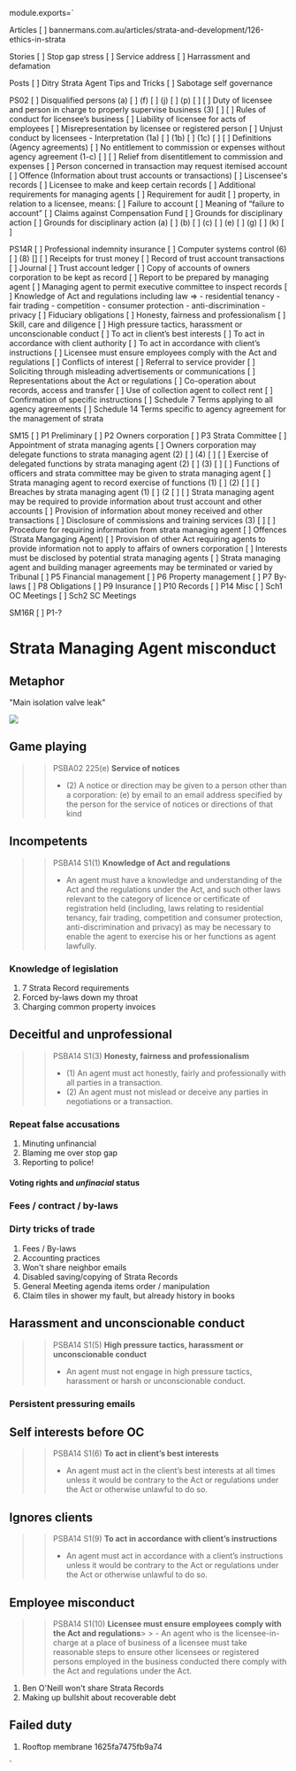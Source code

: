 module.exports=`

Articles
[ ] bannermans.com.au/articles/strata-and-development/126-ethics-in-strata

Stories
[ ] Stop gap stress
[ ] Service address
[ ] Harrassment and defamation

Posts
[ ] Ditry Strata Agent Tips and Tricks
[ ] Sabotage self governance

PS02
[ ] Disqualified persons (a) [ ] (f) [ ] (j) [ ] (p) [ ]
[ ] Duty of licensee and person in charge to properly supervise business (3) [ ]
[ ] Rules of conduct for licensee’s business
[ ] Liability of licensee for acts of employees
[ ] Misrepresentation by licensee or registered person
[ ] Unjust conduct by licensees - Interpretation (1a) [ ] (1b) [ ] (1c) [ ]
[ ] Definitions (Agency agreements)
[ ] No entitlement to commission or expenses without agency agreement (1-c) [ ]
[ ] Relief from disentitlement to commission and expenses
[ ] Person concerned in transaction may request itemised account
[ ] Offence (Information about trust accounts or transactions)
[ ] Liscensee's records
[ ] Licensee to make and keep certain records
[ ] Additional requirements for managing agents
[ ] Requirement for audit
[ ] property, in relation to a licensee, means:
[ ] Failure to account
[ ] Meaning of “failure to account”
[ ] Claims against Compensation Fund
[ ] Grounds for disciplinary action
[ ] Grounds for disciplinary action (a) [ ] (b) [ ] (c) [ ] (e) [ ] (g) [ ] (k) [ ]

PS14R
[ ] Professional indemnity insurance
[ ] Computer systems control (6) [ ] (8) []
[ ] Receipts for trust money
[ ] Record of trust account transactions
[ ] Journal
[ ] Trust account ledger
[ ] Copy of accounts of owners corporation to be kept as record
[ ] Report to be prepared by managing agent
[ ] Managing agent to permit executive committee to inspect records
[ ] Knowledge of Act and regulations
    including law =>
    - residential tenancy
    - fair trading
    - competition
    - consumer protection
    - anti-discrimination
    - privacy
[ ] Fiduciary obligations
[ ] Honesty, fairness and professionalism
[ ] Skill, care and diligence
[ ] High pressure tactics, harassment or unconscionable conduct
[ ] To act in client’s best interests
[ ] To act in accordance with client authority
[ ] To act in accordance with client’s instructions
[ ] Licensee must ensure employees comply with the Act and regulations
[ ] Conflicts of interest
[ ] Referral to service provider
[ ] Soliciting through misleading advertisements or communications
[ ] Representations about the Act or regulations
[ ] Co-operation about records, access and transfer
[ ] Use of collection agent to collect rent
[ ] Confirmation of specific instructions
[ ] Schedule 7 Terms applying to all agency agreements
[ ] Schedule 14 Terms specific to agency agreement for the management of strata

SM15
[ ] P1 Preliminary
[ ] P2 Owners corporation
[ ] P3 Strata Committee
[ ] Appointment of strata managing agents
[ ] Owners corporation may delegate functions to strata managing agent (2) [ ] (4) [ ]
[ ] Exercise of delegated functions by strata managing agent (2) [ ] (3) [ ]
[ ] Functions of officers and strata committee may be given to strata managing agent
[ ] Strata managing agent to record exercise of functions (1) [ ] (2) [ ]
[ ] Breaches by strata managing agent (1) [ ] (2  [ ]
[ ] Strata managing agent may be required to provide information about trust account and other accounts
[ ] Provision of information about money received and other transactions
[ ] Disclosure of commissions and training services (3)  [ ]
[ ] Procedure for requiring information from strata managing agent
[ ] Offences (Strata Mangaging Agent)
[ ] Provision of other Act requiring agents to provide information not to apply to affairs of owners corporation
[ ] Interests must be disclosed by potential strata managing agents
[ ] Strata managing agent and building manager agreements may be terminated or varied by Tribunal
[ ] P5 Financial management
[ ] P6 Property management
[ ] P7 By-laws
[ ] P8 Obligations
[ ] P9 Insurance
[ ] P10 Records
[ ] P14 Misc
[ ] Sch1 OC Meetings
[ ] Sch2 SC Meetings

SM16R
[ ] P1-?









# Strata Managing Agent misconduct

<!-- "1626fdd335564b31"
Our tenant in unit 2 has emailed that they arrived home last night to find water surcharching out of the bathroom floor waste to the hallway and lounge room and then to bedroom.

The tenant called your three strata plumbers 3 times each and no-one answered their phones or called the tenants back.

The tenants therefore called our emergency plumber who attended the site from 1.00 am to 3.00 am and jet blasted the blocked sewer stack and rectified the issue. -->

## Metaphor

"Main isolation valve leak"

[![](/jk/lot36/2017-05-11-IMG_5403.jpg)](#)
<!-- [![](/jk/lot36/2017-05-11-IMG_5404.jpg)](#)
[![](/jk/lot36/2017-05-11-IMG_5409.jpg)](#)
[![](/jk/lot36/2017-05-12-IMG_5415.jpg)](#) -->


## Game playing

> > PSBA02 225(e) **Service of notices**
> > - (2)  A notice or direction may be given to a person other than a corporation:
(e)  by email to an email address specified by the person for the service of notices or directions of that kind

## Incompetents

> > PSBA14 S1(1) **Knowledge of Act and regulations**
> > - An agent must have a knowledge and understanding of the Act and the regulations under the Act, and such other laws relevant to the category of licence or certificate of registration held (including, laws relating to residential tenancy, fair trading, competition and consumer protection, anti-discrimination and privacy) as may be necessary to enable the agent to exercise his or her functions as agent lawfully.


### Knowledge of legislation

1. 7 Strata Record requirements
2. Forced by-laws down my throat
3. Charging common property invoices


<!--
### Attention to detail

1. Ignore / loose communications
2. Incorrectly interpret communications
3. Of client
4. Presenting false information
  - NCAT Example

### Unfit memory

1. No Asbestos history
2. Ruin personal belongings ("first we heard about it")

### Property damage & wasting finances
1. Hallways
2. Personal property
3. No capital planning / review of plumbing
 -->


## Deceitful and unprofessional

> > PSBA14 S1(3) **Honesty, fairness and professionalism**
> > - (1) An agent must act honestly, fairly and professionally with all parties in a transaction.
> > - (2) An agent must not mislead or deceive any parties in negotiations or a transaction.

### Repeat false accusations

1. Minuting unfinancial
2. Blaming me over stop gap
3. Reporting to police!

#### Voting rights and *unfinacial* status

### Fees / contract / by-laws
### Dirty tricks of trade

1. Fees / By-laws
2. Accounting practices
3. Won't share neighbor emails
4. Disabled saving/copying of Strata Records
4. General Meeting agenda items order / manipulation
5. Claim tiles in shower my fault, but already history in books

## Harassment and unconscionable conduct

> > PSBA14 S1(5) **High pressure tactics, harassment or unconscionable conduct**
> > - An agent must not engage in high pressure tactics, harassment or harsh or unconscionable conduct.

### Persistent pressuring emails

## Self interests before OC

> > PSBA14 S1(6) **To act in client’s best interests**
> > - An agent must act in the client’s best interests at all times unless it would be contrary to the Act or regulations under the Act or otherwise unlawful to do so.

## Ignores clients

> > PSBA14 S1(9) **To act in accordance with client’s instructions**
> > - An agent must act in accordance with a client’s instructions unless it would be contrary to the Act or regulations under the Act or otherwise unlawful to do so.

## Employee misconduct

> > PSBA14 S1(10) **Licensee must ensure employees comply with the Act and regulations**> > - An agent who is the licensee-in-charge at a place of business of a licensee must take reasonable steps to ensure other licensees or registered persons employed in the business conducted there comply with the Act and regulations under the Act.

1. Ben O'Neill won't share Strata Records
2. Making up bullshit about recoverable debt

## Failed duty

1. Rooftop membrane 1625fa7475fb9a74



<!-- ### Assuming full authority without due process

> > PSBR S6(6) **Confirmation of specific instructions—strata managing agent**
> > - Before or at the time of entering into an agency agreement under which an agent will exercise the functions of a strata managing agent or community managing agent, the agent must prepare for inclusion in the agency agreement written confirmation of the extent of the agent’s authority to undertake the following duties in connection with the exercise of those functions and any limitations on the agent’s authority to undertake those duties:
(a)  undertaking the financial management of funds and books of account,
(b)  holding documents and maintaining records relating to the scheme (for example, the strata roll, notices and minutes of meetings),
(c)  arranging building inspections and reports,
(d)  effecting repairs to and maintaining common property or engaging appropriately qualified tradespersons to do so and detailing limitations on expenditure that may be incurred by the agent without obtaining the approval of the person on behalf of whom the agent is acting,
(e)  paying disbursements and expenses incurred in connection with the agent’s management of the scheme,
(f)  arranging insurance cover for the scheme,
(g)  serving notices to comply with a by-law,
(h)  managing the sinking fund and the administrative fund,
(i)  undertaking steps necessary to recover any money owing in relation to levies,
(j)  representing the owners corporation or association in tribunal or court proceedings,
(k)  paying accounts in relation to the scheme (for example, accounts for water charges, council rates and maintenance),
(l)  arranging and undertaking administrative duties in relation to annual general meetings and other general meetings.
 -->
 `
